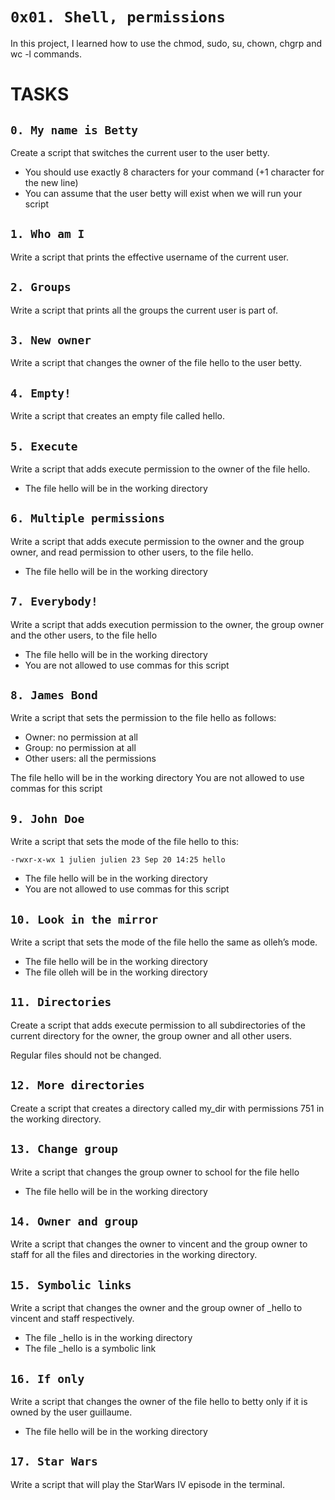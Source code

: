 `0x01. Shell, permissions`
===

In this project, I learned how to use the chmod, sudo, su, chown, chgrp and wc -l commands.


TASKS
===


`0. My name is Betty`
---

Create a script that switches the current user to the user betty.
* You should use exactly 8 characters for your command (+1 character for the new line)
* You can assume that the user betty will exist when we will run your script


`1. Who am I`
---

Write a script that prints the effective username of the current user.


`2. Groups`
---

Write a script that prints all the groups the current user is part of.


`3. New owner`
---

Write a script that changes the owner of the file hello to the user betty.


`4. Empty!`
---

Write a script that creates an empty file called hello.


`5. Execute`
---

Write a script that adds execute permission to the owner of the file hello.
* The file hello will be in the working directory


`6. Multiple permissions`
---

Write a script that adds execute permission to the owner and the group owner, and read permission to other users, to the file hello.
* The file hello will be in the working directory


`7. Everybody!`
---

Write a script that adds execution permission to the owner, the group owner and the other users, to the file hello
* The file hello will be in the working directory
* You are not allowed to use commas for this script


`8. James Bond`
---

Write a script that sets the permission to the file hello as follows:
* Owner: no permission at all
* Group: no permission at all
* Other users: all the permissions

The file hello will be in the working directory You are not allowed to use commas for this script


`9. John Doe`
---

Write a script that sets the mode of the file hello to this:

`-rwxr-x-wx 1 julien julien 23 Sep 20 14:25 hello`
* The file hello will be in the working directory
* You are not allowed to use commas for this script


`10. Look in the mirror`
---

Write a script that sets the mode of the file hello the same as olleh’s mode.
* The file hello will be in the working directory
* The file olleh will be in the working directory


`11. Directories`
---

Create a script that adds execute permission to all subdirectories of the current directory for the owner, the group owner and all other users.

Regular files should not be changed.


`12. More directories`
---

Create a script that creates a directory called my_dir with permissions 751 in the working directory.


`13. Change group`
---

Write a script that changes the group owner to school for the file hello
* The file hello will be in the working directory


`14. Owner and group`
---

Write a script that changes the owner to vincent and the group owner to staff for all the files and directories in the working directory.


`15. Symbolic links`
---

Write a script that changes the owner and the group owner of _hello to vincent and staff respectively.
* The file _hello is in the working directory
* The file _hello is a symbolic link


`16. If only`
---

Write a script that changes the owner of the file hello to betty only if it is owned by the user guillaume.
* The file hello will be in the working directory


`17. Star Wars`
---

Write a script that will play the StarWars IV episode in the terminal.
